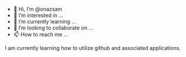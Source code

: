- 👋 Hi, I’m @onazsam
- 👀 I’m interested in ...
- 🌱 I’m currently learning ...
- 💞️ I’m looking to collaborate on ...
- 📫 How to reach me ...

<!---
onazsam/onazsam is a ✨ special ✨ repository because its `README.md` (this file) appears on your GitHub profile.
You can click the Preview link to take a look at your changes.
--->I am currently learning how to utilize github and associated applications.
